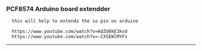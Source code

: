
### PCF8574 Arduino board extendder 

```
  this will help to extends the io pin on arduino 

  https://www.youtube.com/watch?v=kQZU8kE3ksU
  https://www.youtube.com/watch?v=-CXSEWlMYFs
```

---

### 